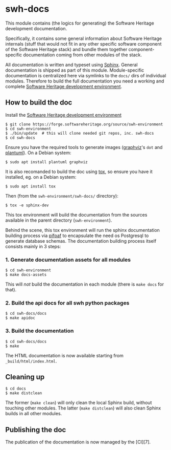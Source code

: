 swh-docs
========

This module contains (the logics for generating) the Software Heritage
development documentation.

Specifically, it contains some general information about Software Heritage
internals (stuff that would not fit in any other specific software component of
the Software Heritage stack) and bundle them together component-specific
documentation coming from other modules of the stack.

All documentation is written and typeset using [Sphinx][1]. General
documentation is shipped as part of this module. Module-specific documentation
is centralized here via symlinks to the `docs/` dirs of individual modules.
Therefore to build the full documentation you need a working and
complete [Software Heritage development environment][2].



How to build the doc
--------------------

Install the [Software Heritage development environment][2]

    $ git clone https://forge.softwareheritage.org/source/swh-environment
	$ cd swh-environment
	$ ./bin/update  # this will clone needed git repos, inc. swh-docs
	$ cd swh-docs

Ensure you have the required tools to generate images ([graphviz][3]'s `dot`
and [plantuml][4]). On a Debian system:

    $ sudo apt install plantuml graphviz


It is also recomanded to build the doc using [tox][5], so ensure you have it
installed, eg. on a Debian system:

    $ sudo apt install tox


Then (from the `swh-environment/swh-docs/` directory):

    $ tox -e sphinx-dev

This tox environment will build the documentation from the sources available in
the parent directory (`swh-environment`).

Behind the scene, this tox environment will run the sphinx documentation
building process via [pifpaf][6] to encapsulate the need os Postgresql to
generate database schemas. The documentation building process itself consists
mainly in 3 steps:

### 1. Generate documentation assets for all modules

    $ cd swh-environment
	$ make docs-assets

This will *not* build the documentation in each module (there is `make docs`
for that).


### 2. Build the api docs for all swh python packages

    $ cd swh-docs/docs
    $ make apidoc

### 3. Build the documentation

    $ cd swh-docs/docs
    $ make

The HTML documentation is now available starting from `_build/html/index.html`.


Cleaning up
-----------

    $ cd docs
    $ make distclean

The former (`make clean`) will only clean the local Sphinx build, without
touching other modules. The latter (`make distclean`) will also clean Sphinx
builds in all other modules.


Publishing the doc
------------------

The publication of the documentation is now managed by the [CI][7].



[1]: http://www.sphinx-doc.org/
[2]: https://forge.softwareheritage.org/source/swh-environment/
[3]: https://graphviz.org
[4]: http://plantuml.com
[5]: https://tox.readthedocs.io/
[6]: https://github.com/jd/pifpaf
